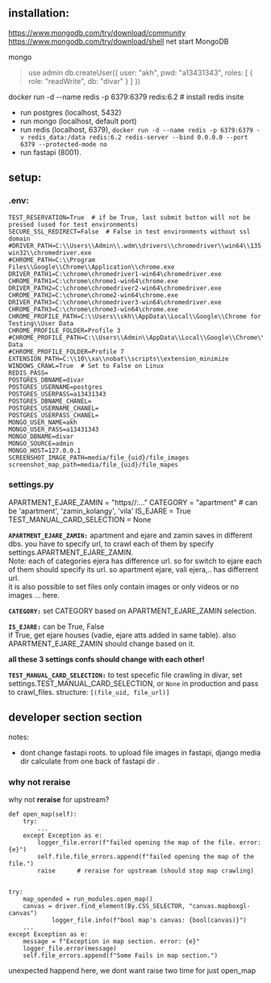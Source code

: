 ## installation:
https://www.mongodb.com/try/download/community
https://www.mongodb.com/try/download/shell
net start MongoDB


mongo
> use admin
db.createUser({
    user:   "akh",
    pwd:    "a13431343",
    roles: [ { role: "readWrite", db: "divar" } ]
  })

docker run -d --name redis -p 6379:6379 redis:6.2  # install redis insite

- run postgres (localhost, 5432)
- run mongo (localhost, default port)
- run redis (localhost, 6379), `docker run -d --name redis -p 6379:6379 -v redis_data:/data redis:6.2 redis-server --bind 0.0.0.0 --port 6379 --protected-mode no`
- run fastapi (8001).

## setup:
### .env:
```
TEST_RESERVATION=True  # if be True, last submit button will not be pressed (used for test environments)
SECURE_SSL_REDIRECT=False  # False in test environments without ssl domain
#DRIVER_PATH=C:\\Users\\Admin\\.wdm\\drivers\\chromedriver\\win64\\135.0.7049.97\\chromedriver-win32\\chromedriver.exe
#CHROME_PATH=C:\\Program Files\\Google\\Chrome\\Application\\chrome.exe
DRIVER_PATH1=C:\chrome\chromedriver1-win64\chromedriver.exe
CHROME_PATH1=C:\chrome\chrome1-win64\chrome.exe
DRIVER_PATH2=C:\chrome\chromedriver2-win64\chromedriver.exe
CHROME_PATH2=C:\chrome\chrome2-win64\chrome.exe
DRIVER_PATH3=C:\chrome\chromedriver3-win64\chromedriver.exe
CHROME_PATH3=C:\chrome\chrome3-win64\chrome.exe
CHROME_PROFILE_PATH=C:\\Users\\skh\\AppData\\Local\\Google\\Chrome for Testing\\User Data
CHROME_PROFILE_FOLDER=Profile 3
#CHROME_PROFILE_PATH=C:\\Users\\Admin\\AppData\\Local\\Google\\Chrome\\User Data
#CHROME_PROFILE_FOLDER=Profile 7
EXTENSION_PATH=C:\\10\\xa\\nobat\\scripts\\extension_minimize
WINDOWS_CRAWL=True  # Set to False on Linux
REDIS_PASS=
POSTGRES_DBNAME=divar
POSTGRES_USERNAME=postgres
POSTGRES_USERPASS=a13431343
POSTGRES_DBNAME_CHANEL=
POSTGRES_USERNAME_CHANEL=
POSTGRES_USERPASS_CHANEL=
MONGO_USER_NAME=akh
MONGO_USER_PASS=a13431343
MONGO_DBNAME=divar
MONGO_SOURCE=admin
MONGO_HOST=127.0.0.1
SCREENSHOT_IMAGE_PATH=media/file_{uid}/file_images
screenshot_map_path=media/file_{uid}/file_mapes
```


### settings.py
APARTMENT_EJARE_ZAMIN = "https//:..."
CATEGORY = "apartment"  # can be 'apartment', 'zamin_kolangy', 'vila'
IS_EJARE = True
TEST_MANUAL_CARD_SELECTION = None

**`APARTMENT_EJARE_ZAMIN:`**
apartment and ejare and zamin saves in different dbs. you have to specify url, to crawl each of them by specify settings.APARTMENT_EJARE_ZAMIN.  
Note: each of categories ejera has difference url. so for switch to ejare each of them should specify its url. so apartment ejare, vali ejera,.. has differrent url.  
it is also possible to set files only contain images or only videos or no images ... here.

**`CATEGORY:`**
set CATEGORY based on APARTMENT_EJARE_ZAMIN selection.

**`IS_EJARE:`**
can be True, False  
if True, get ejare houses (vadie, ejare atts added in same table). also APARTMENT_EJARE_ZAMIN should change based on it.

**all these 3 settings confs should change with each other!**  

**`TEST_MANUAL_CARD_SELECTION:`**
to test specefic file crawling in divar, set settings.TEST_MANUAL_CARD_SELECTION, or `None` in production and pass to crawl_files. structure: `[(file_uid, file_url)]`



## developer section section
notes:
- dont change fastapi roots. to upload file images in fastapi, django media dir calculate from one back of fastapi dir .


### why not reraise
why not **reraise** for upstream?
```
def open_map(self):
    try:
        ...
    except Exception as e:
        logger_file.error(f"failed opening the map of the file. error: {e}")
        self.file.file_errors.append(f"failed opening the map of the file.")
        raise      # reraise for upstream (should stop map crawling)


try:
    map_opended = run_modules.open_map()
    canvas = driver.find_element(By.CSS_SELECTOR, "canvas.mapboxgl-canvas")
            logger_file.info(f"bool map's canvas: {bool(canvas)}")
    ...
except Exception as e:    
    message = f"Exception in map section. error: {e}"
    logger_file.error(message)
    self.file_errors.append(f"Some Fails in map section.")
```
unexpected happend here, we dont want raise two time for just open_map
